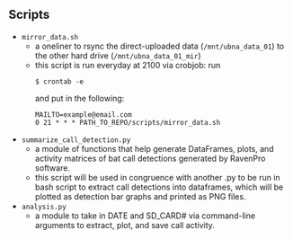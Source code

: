 ## Scripts

- `mirror_data.sh`
    - a oneliner to rsync the direct-uploaded data (`/mnt/ubna_data_01`) to the other hard drive (`/mnt/ubna_data_01_mir`)
    - this script is run everyday at 2100 via crobjob:
        run 
        ```
        $ crontab -e
        ```
        and put in the following:
        ```
        MAILTO=example@email.com
        0 21 * * * PATH_TO_REPO/scripts/mirror_data.sh
        ```
- `summarize_call_detection.py`
    - a module of functions that help generate DataFrames, plots, and activity matrices of bat call detections generated by RavenPro software.
    - this script will be used in congruence with another .py to be run in bash script to extract call detections into dataframes, which will be plotted as detection bar graphs and printed as PNG files.
- `analysis.py`
    - a module to take in DATE and SD_CARD# via command-line arguments to extract, plot, and save call activity.